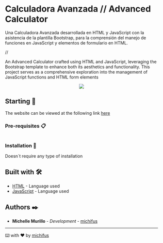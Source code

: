 # Calculadora Avanzada // Advanced Calculator

Una Calculadora Avanzada desarrollada en HTML y JavaScript con la asistencia de la plantilla Bootstrap, para la comprensión del manejo de funciones en JavaScript y elementos de formulario en HTML. 

//

An Advanced Calculator crafted using HTML and JavaScript, leveraging the Bootstrap template to enhance both its aesthetics and functionality. This project serves as a comprehensive exploration into the management of JavaScript functions and HTML form elements

<p align="center">
 <img src="https://img.shields.io/badge/Status-Finished-pink">
</p>
   
## Starting 🚀
The website can be viewed at the following link [here](https://minheenista.github.io/calculadoraAvanzada/)

### Pre-requisites 📋

```
```

### Installation 🔧
Doesn´t require any type of installation

## Built with 🛠️

* [HTML](#) - Language used
* [JavaScript](#) - Language used

## Authors ✒️

* **Michelle Murillo** - *Development* - [michifus](https://github.com/michifus)

---
⌨️ with ❤️ by [michifus](https://github.com/michifus) 
